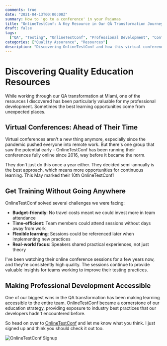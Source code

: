 ```yaml
---
comments: true
date: "2021-04-13T00:00:00Z"
summary: How to 'go to a conference' in your Pajamas
title: "OnlineTestConf: A Key Resource in Our QA Transformation Journey"
draft: false
tags:
  ["QA", "Testing", "OnlineTestConf", "Professional Development", "Conferences"]
categories: ["Quality Assurance", "Resources"]
description: "Discovering OnlineTestConf and how this virtual conference was a part of my QA education and transformation."
---
```


# Discovering Quality Education Resources

While working through our QA transformation at Miami, one of the resources I discovered has been particularly valuable for my professional development. Sometimes the best learning opportunities come from unexpected places.

## Virtual Conferences: Ahead of Their Time

Virtual conferences aren't a new thing anymore, especially since the pandemic pushed everyone into remote work. But there's one group that saw the potential early - OnlineTestConf has been running their conferences fully online since 2016, way before it became the norm.

They don't just do this once a year either. They decided semi-annually is the best approach, which means more opportunities for continuous learning. This May marked their 10th OnlineTestConf!

## Get Training Without Going Anywhere

OnlineTestConf solved several challenges we were facing:

- **Budget-friendly**: No travel costs meant we could invest more in team attendance
- **Time-efficient**: Team members could attend sessions without days away from work
- **Flexible learning**: Sessions could be referenced later when implementing new practices
- **Real-world focus**: Speakers shared practical experiences, not just theory

I've been watching their online conference sessions for a few years now, and they're consistently high quality. The sessions continue to provide valuable insights for teams working to improve their testing practices.

## Making Professional Development Accessible

One of our biggest wins in the QA transformation has been making learning accessible to the entire team. OnlineTestConf became a cornerstone of our education strategy, providing exposure to industry best practices that our developers hadn't encountered before.

So head on over to [OnlineTestConf](https://www.onlinetestconf.com/) and let me know what you think. I just signed up and think you should check it out too.

![OnlineTestConf Signup](https://www.onlinetestconf.com/wp-content/uploads/elementor/thumbs/Spring-OTC-2021-social-images_-Linkedin-p4l4g5bjeauevpi6mplnp0by3qoxrcps4o0nx02icw.gif)
